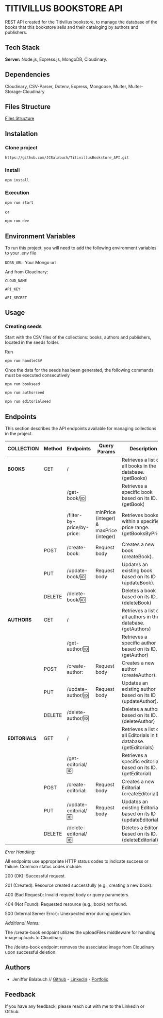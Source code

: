 # TITIVILLUS BOOKSTORE API

REST API created for the Titivillus bookstore, to manage the database of the books that this bookstore sells and their cataloging by authors and publishers.

## Tech Stack

**Server:** Node.js, Express.js, MongoDB, Cloudinary.

## Dependencies

Cloudinary, CSV-Parser, Dotenv, Express, Mongoose, Multer, Multer-Storage-Cloudinary

## Files Structure

[Files Structure](images\1.Files_Structure.png)

## Instalation

### Clone project

```bash
https://github.com/JCBalabuch/TitivillusBookstore_API.git
```

### Install

```bash
npm install
```

### Execution

```bash
npm run start
```

or

```bash
npm run dev
```

## Environment Variables

To run this project, you will need to add the following environment variables to your .env file

`DDBB_URL`: Your Mongo url

And from Cloudinary:

`CLOUD_NAME`

`API_KEY`

`API_SECRET`

## Usage

### Creating seeds

Start with the CSV files of the collections: books, authors and publishers, located in the seeds folder.

Run

```bash
npm run handleCSV
```

Once the data for the seeds has been generated, the following commands must be executed consecutively

```bash
npm run bookseed
```

```bash
npm run authorseed
```

```bash
npm run editorialseed
```

## Endpoints

This section describes the API endpoints available for managing collections in the project.

| COLLECTION     | Method | Endpoints                  | Query Params                            | Description                                                         |
| -------------- | ------ | -------------------------- | --------------------------------------- | ------------------------------------------------------------------- |
| **BOOKS**      | GET    | /                          |                                         | Retrieves a list of all books in the database. (getBooks)           |
|                |        | /get-book/:id:             |                                         | Retrieves a specific book based on its ID. (getBook)                |
|                |        | /filter-by-price/by-price: | minPrice (integer) & maxPrice (integer) | Retrieves books within a specified price range. (getBooksByPrice)   |
|                | POST   | /create-book:              | Request body                            | Creates a new book (createBook).                                    |
|                | PUT    | /update-book/:id:          | Request body                            | Updates an existing book based on its ID (updateBook).              |
|                | DELETE | /delete-book/:id:          |                                         | Deletes a book based on its ID. (deleteBook)                        |
| **AUTHORS**    | GET    | /                          |                                         | Retrieves a list of all authors in the database. (getAuthors)       |
|                |        | /get-author/:id:           |                                         | Retrieves a specific author based on its ID. (getAuthor)            |
|                | POST   | /create-author:            | Request body                            | Creates a new author (createAuthor).                                |
|                | PUT    | /update-author/:id:        | Request body                            | Updates an existing author based on its ID (updateAuthor).          |
|                | DELETE | /delete-author/:id:        |                                         | Deletes a author based on its ID. (deleteAuthor)                    |
| **EDITORIALS** | GET    | /                          |                                         | Retrieves a list of all Editorials in the database. (getEditorials) |
|                |        | /get-editorial/:id:        |                                         | Retrieves a specific editorial based on its ID. (getEditorial)      |
|                | POST   | /create-editorial:         | Request body                            | Creates a new Editorial (createEditorial).                          |
|                | PUT    | /update-editorial/:id:     | Request body                            | Updates an existing Editorial based on its ID (updateEditorial).    |
|                | DELETE | /delete-editorial/:id:     |                                         | Deletes a Editorial based on its ID. (deleteEditorial)              |

_Error Handling:_

All endpoints use appropriate HTTP status codes to indicate success or failure. Common status codes include:

200 (OK): Successful request.

201 (Created): Resource created successfully (e.g., creating a new book).

400 (Bad Request): Invalid request body or query parameters.

404 (Not Found): Requested resource (e.g., book) not found.

500 (Internal Server Error): Unexpected error during operation.

_Additional Notes:_

The /create-book endpoint utilizes the uploadFiles middleware for handling image uploads to Cloudinary.

The /delete-book endpoint removes the associated image from Cloudinary upon successful deletion.

## Authors

- Jeniffer Balabuch // [Github](https://www.github.com/JCBalabuch) - [Linkedin](https://www.linkedin.com/in/jenifferbalabuch/) - [Portfolio](https://portfoliojcbs.netlify.app/)

## Feedback

If you have any feedback, please reach out with me to the Linkedin or Github.
